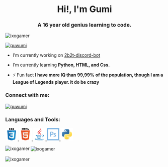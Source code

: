 <h1 align="center">Hi!, I'm Gumi</h1>
<h3 align="center">A 16 year old genius learning to code.</h3>

<p align="left"> <img src="https://komarev.com/ghpvc/?username=ixogamer&label=Profile%20views&color=0e75b6&style=flat" alt="ixogamer" /> </p>

<p align="left"> <a href="https://twitter.com/guwumi" target="blank"><img src="https://img.shields.io/twitter/follow/guwumi?logo=twitter&style=for-the-badge" alt="guwumi" /></a> </p>

- I’m currently working on [2b2t-discord-bot](https://github.com/Ixogamer/2b2t-priority-discord-bot-py)

- I’m currently learning **Python, HTML, and Css.**

- ⚡ Fun fact **I have more IQ than 99,99% of the population, though I am a League of Legends player. it do be crazy**

<h3 align="left">Connect with me:</h3>
<p align="left">
<a href="https://twitter.com/guwumi" target="blank"><img align="center" src="https://raw.githubusercontent.com/rahuldkjain/github-profile-readme-generator/master/src/images/icons/Social/twitter.svg" alt="guwumi" height="30" width="40" /></a>
</p>

<h3 align="left">Languages and Tools:</h3>
<p align="left"> <a href="https://www.w3schools.com/css/" target="_blank" rel="noreferrer"> <img src="https://raw.githubusercontent.com/devicons/devicon/master/icons/css3/css3-original-wordmark.svg" alt="css3" width="40" height="40"/> </a> <a href="https://www.w3.org/html/" target="_blank" rel="noreferrer"> <img src="https://raw.githubusercontent.com/devicons/devicon/master/icons/html5/html5-original-wordmark.svg" alt="html5" width="40" height="40"/> </a> <a href="https://www.java.com" target="_blank" rel="noreferrer"> <img src="https://raw.githubusercontent.com/devicons/devicon/master/icons/java/java-original.svg" alt="java" width="40" height="40"/> </a> <a href="https://www.photoshop.com/en" target="_blank" rel="noreferrer"> <img src="https://raw.githubusercontent.com/devicons/devicon/master/icons/photoshop/photoshop-line.svg" alt="photoshop" width="40" height="40"/> </a> <a href="https://www.python.org" target="_blank" rel="noreferrer"> <img src="https://raw.githubusercontent.com/devicons/devicon/master/icons/python/python-original.svg" alt="python" width="40" height="40"/> </a> </p>

<p><img align="left" src="https://github-readme-stats.vercel.app/api/top-langs?username=ixogamer&show_icons=true&theme=dark&locale=en&layout=compact" alt="ixogamer" /></p>

<p>&nbsp;<img align="center" src="https://github-readme-stats.vercel.app/api?username=ixogamer&show_icons=true&theme=dark&locale=en" alt="ixogamer" /></p>

<p><img align="center" src="https://github-readme-streak-stats.herokuapp.com/?user=ixogamer&theme=dark" alt="ixogamer" /></p>

